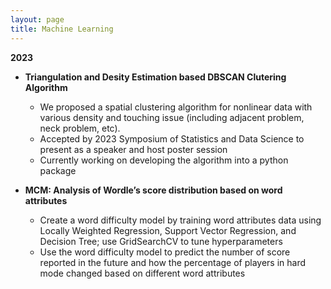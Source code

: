 ```yaml
---
layout: page
title: Machine Learning
---
```


**2023**

- **Triangulation and Desity Estimation based DBSCAN Clutering Algorithm**  
  - We proposed a spatial clustering algorithm for nonlinear data with various density and touching issue (including adjacent problem, neck problem, etc). 
  - Accepted by 2023 Symposium of Statistics and Data Science to present as a speaker and host poster session
  - Currently working on developing the algorithm into a python package

- **MCM: Analysis of Wordle’s score distribution based on word attributes** 
  -  Create a word difficulty model by training word attributes data using Locally Weighted Regression, Support Vector Regression, and Decision Tree; use GridSearchCV to tune hyperparameters
  -  Use the word difficulty model to predict the number of score reported in the future and how the percentage of players in hard mode changed based on different word attributes

